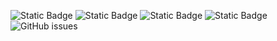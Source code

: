![Static Badge](https://img.shields.io/badge/blacklists-60-000000) ![Static Badge](https://img.shields.io/badge/blacklisted-2689055-cc0000) ![Static Badge](https://img.shields.io/badge/whitelisted-2245-00CC00) ![Static Badge](https://img.shields.io/badge/streaming_blacklist-28107-000000) ![GitHub issues](https://img.shields.io/github/issues/fabriziosalmi/blacklists)

